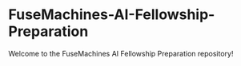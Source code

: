 # FuseMachines-AI-Fellowship-Preparation
Welcome to the FuseMachines AI Fellowship Preparation repository!

